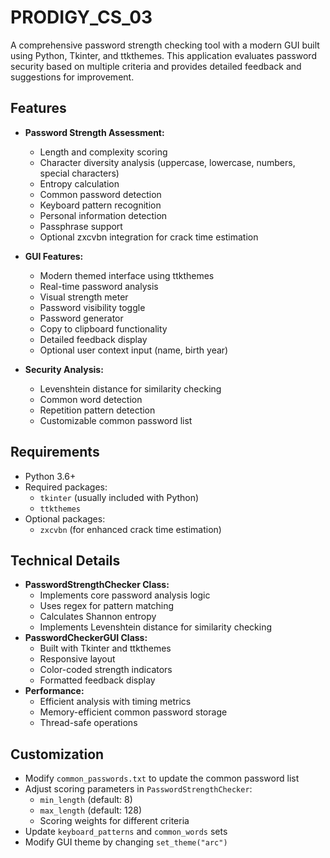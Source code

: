 # PRODIGY_CS_03
A comprehensive password strength checking tool with a modern GUI built using Python, Tkinter, and ttkthemes. This application evaluates password security based on multiple criteria and provides detailed feedback and suggestions for improvement.

## Features

- **Password Strength Assessment:**
  - Length and complexity scoring
  - Character diversity analysis (uppercase, lowercase, numbers, special characters)
  - Entropy calculation
  - Common password detection
  - Keyboard pattern recognition
  - Personal information detection
  - Passphrase support
  - Optional zxcvbn integration for crack time estimation

- **GUI Features:**
  - Modern themed interface using ttkthemes
  - Real-time password analysis
  - Visual strength meter
  - Password visibility toggle
  - Password generator
  - Copy to clipboard functionality
  - Detailed feedback display
  - Optional user context input (name, birth year)

- **Security Analysis:**
  - Levenshtein distance for similarity checking
  - Common word detection
  - Repetition pattern detection
  - Customizable common password list
 
## Requirements

- Python 3.6+
- Required packages:
  - `tkinter` (usually included with Python)
  - `ttkthemes`
- Optional packages:
  - `zxcvbn` (for enhanced crack time estimation)
 

## Technical Details
- **PasswordStrengthChecker Class:**
  - Implements core password analysis logic
  - Uses regex for pattern matching
  - Calculates Shannon entropy
  - Implements Levenshtein distance for similarity checking
- **PasswordCheckerGUI Class:**
  - Built with Tkinter and ttkthemes
  - Responsive layout
  - Color-coded strength indicators
  - Formatted feedback display
- **Performance:**
  - Efficient analysis with timing metrics
  - Memory-efficient common password storage
  - Thread-safe operations
 
## Customization
- Modify `common_passwords.txt` to update the common password list
- Adjust scoring parameters in `PasswordStrengthChecker`:
  - `min_length` (default: 8)
  - `max_length` (default: 128)
  - Scoring weights for different criteria
- Update `keyboard_patterns` and `common_words` sets
- Modify GUI theme by changing `set_theme("arc")`
